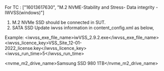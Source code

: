 For TC : ["16013617630", "M.2 NVME-Stability and Stress- Data integrity - IWVSS(windows)"]

1. M.2 NVMe SSD should be connected in SUT.
2. SATA SSD
Update iwvss information in content_config.xml as below,

Example:
<ilwss>
    <!-- iwvss exe file name -->
    <iwvss_exe_file_name>iwVSS_2.9.2.exe</iwvss_exe_file_name>
    <!-- iwvss licence key file name -->
    <iwvss_licence_key>VSS_Site_12-01-2022_license.key</iwvss_licence_key>
    <!-- iwvss tool run time in minutes -->
    <iwvss_run_time>5</iwvss_run_time>
</ilwss>

<nvme_m2_drive_name>Samsung SSD 980 1TB</nvme_m2_drive_name>        
